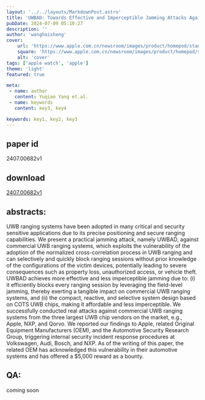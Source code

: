 ```yaml
---
layout: '../../layouts/MarkdownPost.astro'
title: 'UWBAD: Towards Effective and Imperceptible Jamming Attacks Against UWB Ranging Systems with COTS Chips'
pubDate: 2024-07-09 05:10:27
description: ''
author: 'wanghaisheng'
cover:
    url: 'https://www.apple.com.cn/newsroom/images/product/homepod/standard/Apple-HomePod-hero-230118_big.jpg.large_2x.jpg'
    square: 'https://www.apple.com.cn/newsroom/images/product/homepod/standard/Apple-HomePod-hero-230118_big.jpg.large_2x.jpg'
    alt: 'cover'
tags: ['apple watch', 'apple'] 
theme: 'light'
featured: true

meta:
 - name: author
   content: Yuqiao Yang et.al.
 - name: keywords
   content: key3, key4

keywords: key1, key2, key3
---
```


## paper id
2407.00682v1
## download
[2407.00682v1](http://arxiv.org/abs/2407.00682v1)
## abstracts:
UWB ranging systems have been adopted in many critical and security sensitive applications due to its precise positioning and secure ranging capabilities. We present a practical jamming attack, namely UWBAD, against commercial UWB ranging systems, which exploits the vulnerability of the adoption of the normalized cross-correlation process in UWB ranging and can selectively and quickly block ranging sessions without prior knowledge of the configurations of the victim devices, potentially leading to severe consequences such as property loss, unauthorized access, or vehicle theft. UWBAD achieves more effective and less imperceptible jamming due to: (i) it efficiently blocks every ranging session by leveraging the field-level jamming, thereby exerting a tangible impact on commercial UWB ranging systems, and (ii) the compact, reactive, and selective system design based on COTS UWB chips, making it affordable and less imperceptible. We successfully conducted real attacks against commercial UWB ranging systems from the three largest UWB chip vendors on the market, e.g., Apple, NXP, and Qorvo. We reported our findings to Apple, related Original Equipment Manufacturers (OEM), and the Automotive Security Research Group, triggering internal security incident response procedures at Volkswagen, Audi, Bosch, and NXP. As of the writing of this paper, the related OEM has acknowledged this vulnerability in their automotive systems and has offered a $5,000 reward as a bounty.
## QA:
coming soon
